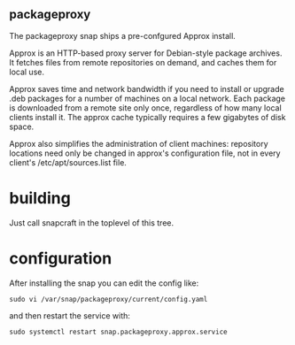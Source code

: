 ## packageproxy

The packageproxy snap ships a pre-confgured Approx install.

Approx is an HTTP-based proxy server for Debian-style package archives.
It fetches files from remote repositories on demand,
and caches them for local use.

Approx saves time and network bandwidth if you need to install or
upgrade .deb packages for a number of machines on a local network.
Each package is downloaded from a remote site only once,
regardless of how many local clients install it.
The approx cache typically requires a few gigabytes of disk space.

Approx also simplifies the administration of client machines:
repository locations need only be changed in approx's configuration file,
not in every client's /etc/apt/sources.list file.

# building

Just call snapcraft in the toplevel of this tree.

# configuration

After installing the snap you can edit the config like:

	sudo vi /var/snap/packageproxy/current/config.yaml
and then restart the service with:

	sudo systemctl restart snap.packageproxy.approx.service
